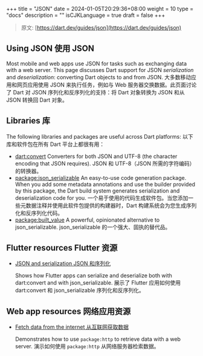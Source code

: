 +++
title = "JSON"
date = 2024-01-05T20:29:36+08:00
weight = 10
type = "docs"
description = ""
isCJKLanguage = true
draft = false
+++

> 原文: [https://dart.dev/guides/json](https://dart.dev/guides/json)

## Using JSON 使用 JSON

Most mobile and web apps use JSON for tasks such as exchanging data with a web server. This page discusses Dart support for JSON *serialization* and *deserialization*: converting Dart objects to and from JSON.
大多数移动应用和网页应用使用 JSON 来执行任务，例如与 Web 服务器交换数据。此页面讨论了 Dart 对 JSON 序列化和反序列化的支持：将 Dart 对象转换为 JSON 和从 JSON 转换回 Dart 对象。

## Libraries 库

The following libraries and packages are useful across Dart platforms:
以下库和软件包在所有 Dart 平台上都很有用：

- [dart:convert](https://dart.dev/libraries/dart-convert)
  Converters for both JSON and UTF-8 (the character encoding that JSON requires).
  JSON 和 UTF-8（JSON 所需的字符编码）的转换器。
- [package:json_serializable](https://pub.dev/packages/json_serializable)
  An easy-to-use code generation package. When you add some metadata annotations and use the builder provided by this package, the Dart build system generates serialization and deserialization code for you.
  一个易于使用的代码生成软件包。当您添加一些元数据注释并使用此软件包提供的构建器时，Dart 构建系统会为您生成序列化和反序列化代码。
- [package:built_value](https://pub.dev/packages/built_value)
  A powerful, opinionated alternative to json_serializable.
  json_serializable 的一个强大、固执的替代品。

## Flutter resources Flutter 资源

- [JSON and serialization JSON 和序列化](https://docs.flutter.dev/development/data-and-backend/json)

  Shows how Flutter apps can serialize and deserialize both with dart:convert and with json_serializable. 展示了 Flutter 应用如何使用 dart:convert 和 json_serializable 序列化和反序列化。

## Web app resources 网络应用资源

- [Fetch data from the internet 从互联网获取数据](https://dart.dev/tutorials/server/fetch-data)

  Demonstrates how to use `package:http` to retrieve data with a web server. 演示如何使用 `package:http` 从网络服务器检索数据。
